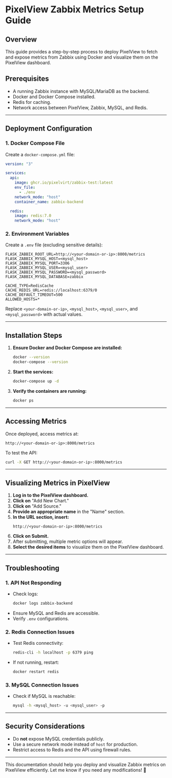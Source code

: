 # **PixelView Zabbix Metrics Setup Guide**

## **Overview**
This guide provides a step-by-step process to deploy PixelView to fetch and expose metrics from Zabbix using Docker and visualize them on the PixelView dashboard.

## **Prerequisites**
- A running Zabbix instance with MySQL/MariaDB as the backend.
- Docker and Docker Compose installed.
- Redis for caching.
- Network access between PixelView, Zabbix, MySQL, and Redis.

---

## **Deployment Configuration**

### **1. Docker Compose File**
Create a `docker-compose.yml` file:
```yaml
version: "3"

services:
  api:
    image: ghcr.io/pixelvirt/zabbix-test:latest
    env_file:
      - ./env
    network_mode: "host"
    container_name: zabbix-backend

  redis:
    image: redis:7.0
    network_mode: "host"
```

### **2. Environment Variables**
Create a `.env` file (excluding sensitive details):
```env
FLASK_ZABBIX_ROOT_URL=http://<your-domain-or-ip>:8000/metrics
FLASK_ZABBIX_MYSQL_HOST=<mysql_host>
FLASK_ZABBIX_MYSQL_PORT=3306
FLASK_ZABBIX_MYSQL_USER=<mysql_user>
FLASK_ZABBIX_MYSQL_PASSWORD=<mysql_password>
FLASK_ZABBIX_MYSQL_DATABASE=zabbix

CACHE_TYPE=RedisCache
CACHE_REDIS_URL=redis://localhost:6379/0
CACHE_DEFAULT_TIMEOUT=500
ALLOWED_HOSTS=*
```

Replace `<your-domain-or-ip>`, `<mysql_host>`, `<mysql_user>`, and `<mysql_password>` with actual values.

---

## **Installation Steps**
1. **Ensure Docker and Docker Compose are installed:**
   ```bash
   docker --version
   docker-compose --version
   ```

2. **Start the services:**
   ```bash
   docker-compose up -d
   ```

3. **Verify the containers are running:**
   ```bash
   docker ps
   ```

---

## **Accessing Metrics**
Once deployed, access metrics at:
```
http://<your-domain-or-ip>:8000/metrics
```

To test the API:
```bash
curl -X GET http://<your-domain-or-ip>:8000/metrics
```

---

## **Visualizing Metrics in PixelView**
1. **Log in to the PixelView dashboard.**
2. **Click on** "Add New Chart."
3. **Click on** "Add Source."
4. **Provide an appropriate name** in the "Name" section.
5. **In the URL section, insert:**
   ```
   http://<your-domain-or-ip>:8000/metrics
   ```
6. **Click on Submit.**
7. After submitting, multiple metric options will appear.
8. **Select the desired items** to visualize them on the PixelView dashboard.

---

## **Troubleshooting**

### **1. API Not Responding**
- Check logs:  
  ```bash
  docker logs zabbix-backend
  ```
- Ensure MySQL and Redis are accessible.
- Verify `.env` configurations.

### **2. Redis Connection Issues**
- Test Redis connectivity:
  ```bash
  redis-cli -h localhost -p 6379 ping
  ```
- If not running, restart:
  ```bash
  docker restart redis
  ```

### **3. MySQL Connection Issues**
- Check if MySQL is reachable:
  ```bash
  mysql -h <mysql_host> -u <mysql_user> -p
  ```

---

## **Security Considerations**
- Do **not** expose MySQL credentials publicly.
- Use a secure network mode instead of `host` for production.
- Restrict access to Redis and the API using firewall rules.

---

This documentation should help you deploy and visualize Zabbix metrics on PixelView efficiently. Let me know if you need any modifications! 🚀